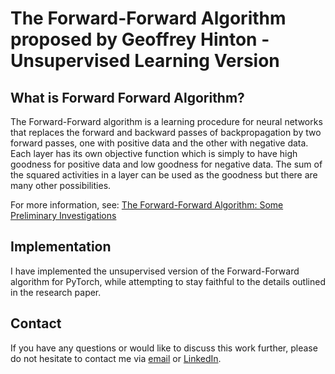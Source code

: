# The Forward-Forward Algorithm proposed by Geoffrey Hinton - Unsupervised Learning Version

## What is Forward Forward Algorithm?

The Forward-Forward algorithm is a learning procedure for neural networks that replaces the forward and backward passes of backpropagation by two forward passes, one with positive data and the other with negative data. Each layer has its own objective function which is simply to have high goodness for positive data and low goodness for negative data. The sum of the squared activities in a layer can be used as the goodness but there are many other possibilities. 

For more information, see: [The Forward-Forward Algorithm: Some Preliminary
Investigations](https://www.cs.toronto.edu/~hinton/FFA13.pdf)

## Implementation

I have implemented the unsupervised version of the Forward-Forward algorithm for PyTorch, while attempting to stay faithful to the details outlined in the research paper.

## Contact

If you have any questions or would like to discuss this work further, please do not hesitate to contact me via [email](i_konak@hotmail.com) or [LinkedIn](https://www.linkedin.com/in/ismail-konak/).
